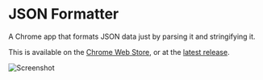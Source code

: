 # JSON Formatter
A Chrome app that formats JSON data just by parsing it and stringifying it.

This is available on the [Chrome Web Store](https://chrome.google.com/webstore/detail/json-formatter/jofcbndmnngbfjhflkaaaiobdjcpbpki), or at the [latest release](https://github.com/jackdalton/json-formatter/releases/latest).

![Screenshot](https://lh3.googleusercontent.com/QA8itgy_DjmjDLsj7-RuHF6_MW0rRjHfyRA5YI7sX8-gKG2JghTGELyFIcagVwX7b4m6V5NY=s640-h400-e365-rw)
